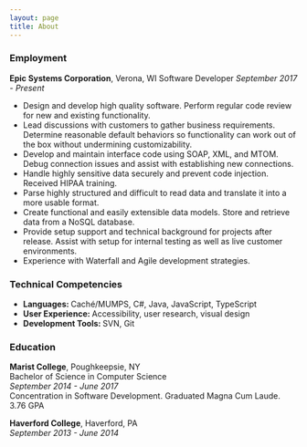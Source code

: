 ```yaml
---
layout: page
title: About
---
```


<h3>Employment</h3>

<strong>Epic Systems Corporation</strong>, Verona, WI
Software Developer
<em>September 2017 - Present</em>
<ul>
<li>Design and develop high quality software. Perform regular code review for new and existing functionality.</li>
<li>Lead discussions with customers to gather business requirements. Determine reasonable default behaviors so functionality 
can work out of the box without undermining customizability.</li>
<li>Develop and maintain interface code using SOAP, XML, and MTOM.  Debug connection issues and assist with establishing new connections.</li>
<li>Handle highly sensitive data securely and prevent code injection. Received HIPAA training.</li>
<li>Parse highly structured and difficult to read data and translate it into a more usable format.</li>
<li>Create functional and easily extensible data models. Store and retrieve data from a NoSQL database.</li>
<li>Provide setup support and technical background for projects after release. Assist with setup for 
internal testing as well as  live customer environments.</li>
<li>Experience with Waterfall and Agile development strategies.</li>
</ul>


<h3>Technical Competencies</h3>
<ul>
<li><strong>Languages: </strong>Caché/MUMPS, C#, Java, JavaScript, TypeScript</li>
<li><strong>User Experience: </strong>Accessibility, user research, visual design</li>
<li><strong>Development Tools: </strong>SVN, Git</li>
</ul>


<h3>Education</h3>

<strong>Marist College</strong>, Poughkeepsie, NY <br>
Bachelor of Science in Computer Science <br>
<em>September 2014 - June 2017</em> <br>
Concentration in Software Development. Graduated Magna Cum Laude. 3.76 GPA

<strong>Haverford College</strong>, Haverford, PA <br>
<em>September 2013 - June 2014</em>